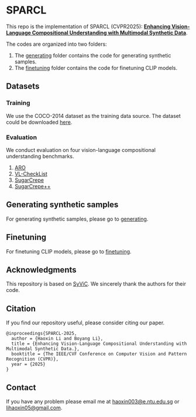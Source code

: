 # SPARCL
This repo is the implementation of SPARCL (CVPR2025): [**Enhancing Vision-Language Compositional Understanding with Multimodal Synthetic Data**](https://arxiv.org/abs/2503.01167).

The codes are organized into two folders:
1. The [generating](generating) folder contains the code for generating synthetic samples.
2. The [finetuning](finetuning) folder contains the code for finetuning CLIP models.

## Datasets
### Training
We use the COCO-2014 dataset as the training data source. The dataset could be downloaded [here](https://cocodataset.org/#home).

### Evaluation
We conduct evaluation on four vision-language compositional understanding benchmarks.
1. [ARO](https://github.com/mertyg/vision-language-models-are-bows/tree/main)
2. [VL-CheckList](https://github.com/om-ai-lab/VL-CheckList/blob/main/DATASETS.md)
3. [SugarCrepe](https://github.com/RAIVNLab/sugar-crepe)
4. [SugarCrepe++](https://github.com/Sri-Harsha/scpp)

## Generating synthetic samples
For generating synthetic samples, please go to [generating](generating).

## Finetuning
For finetuning CLIP models, please go to [finetuning](finetuning).

## Acknowledgments
This repository is based on [SyViC](https://github.com/uvavision/SyViC). We sincerely thank the authors for their code.

## Citation
If you find our repository useful, please consider citing our paper.
```
@inproceedings{SPARCL-2025,
  author = {Haoxin Li and Boyang Li},
  title = {Enhancing Vision-Language Compositional Understanding with Multimodal Synthetic Data.},
  booktitle = {The IEEE/CVF Conference on Computer Vision and Pattern Recognition (CVPR)},
  year = {2025}
}
```

## Contact
If you have any problem please email me at haoxin003@e.ntu.edu.sg or lihaoxin05@gmail.com.
